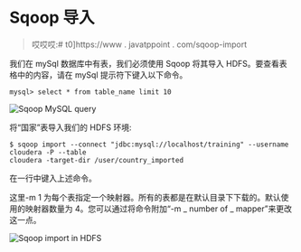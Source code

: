 # Sqoop 导入

> 哎哎哎:# t0]https://www . javatppoint . com/sqoop-import

我们在 mySql 数据库中有表，我们必须使用 Sqoop 将其导入 HDFS。要查看表格中的内容，请在 mySql 提示符下键入以下命令。

```
mysql> select * from table_name limit 10

```

![Sqoop MySQL query](../Images/540a1fe83bdd31dc94080ec594c30e6f.png)

将“国家”表导入我们的 HDFS 环境:

```
$ sqoop import --connect "jdbc:mysql://localhost/training" --username cloudera -P --table 
cloudera -target-dir /user/country_imported

```

在一行中键入上述命令。

这里-m 1 为每个表指定一个映射器。所有的表都是在默认目录下下载的。默认使用的映射器数量为 4。您可以通过将命令附加“-m _ number of _ mapper”来更改这一点。

![Sqoop import in HDFS](../Images/7734bc511caf346397c48d1a6d08e458.png)